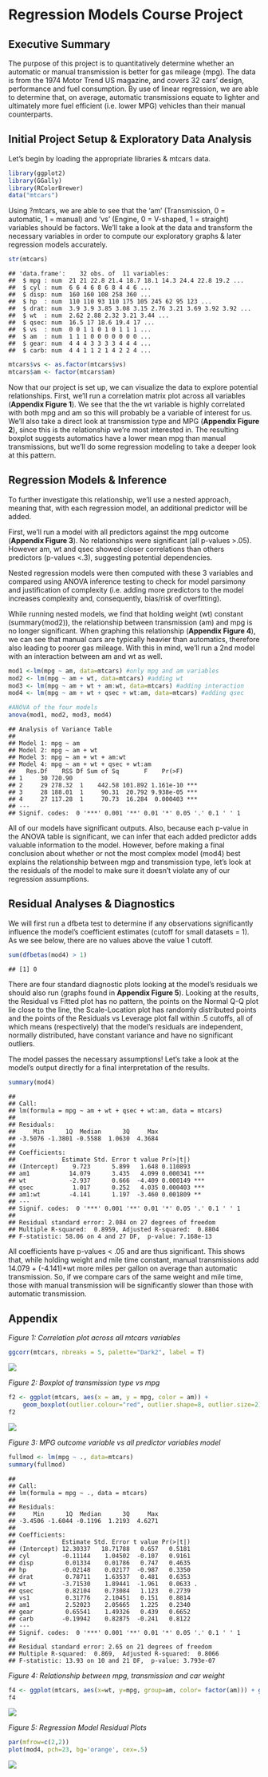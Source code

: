 Regression Models Course Project
================

## Executive Summary

The purpose of this project is to quantitatively determine whether an
automatic or manual transmission is better for gas mileage (mpg). The
data is from the 1974 Motor Trend US magazine, and covers 32 cars’
design, performance and fuel consumption. By use of linear regression,
we are able to determine that, on average, automatic transmissions
equate to lighter and ultimately more fuel efficient (i.e. lower MPG)
vehicles than their manual counterparts.

## Initial Project Setup & Exploratory Data Analysis

Let’s begin by loading the appropriate libraries & mtcars data.

``` r
library(ggplot2)
library(GGally)
library(RColorBrewer)
data("mtcars")
```

Using ?mtcars, we are able to see that the ‘am’ (Transmission, 0 =
automatic, 1 = manual) and ‘vs’ (Engine, 0 = V-shaped, 1 = straight)
variables should be factors. We’ll take a look at the data and transform
the necessary variables in order to compute our exploratory graphs &
later regression models accurately.

``` r
str(mtcars)
```

    ## 'data.frame':    32 obs. of  11 variables:
    ##  $ mpg : num  21 21 22.8 21.4 18.7 18.1 14.3 24.4 22.8 19.2 ...
    ##  $ cyl : num  6 6 4 6 8 6 8 4 4 6 ...
    ##  $ disp: num  160 160 108 258 360 ...
    ##  $ hp  : num  110 110 93 110 175 105 245 62 95 123 ...
    ##  $ drat: num  3.9 3.9 3.85 3.08 3.15 2.76 3.21 3.69 3.92 3.92 ...
    ##  $ wt  : num  2.62 2.88 2.32 3.21 3.44 ...
    ##  $ qsec: num  16.5 17 18.6 19.4 17 ...
    ##  $ vs  : num  0 0 1 1 0 1 0 1 1 1 ...
    ##  $ am  : num  1 1 1 0 0 0 0 0 0 0 ...
    ##  $ gear: num  4 4 4 3 3 3 3 4 4 4 ...
    ##  $ carb: num  4 4 1 1 2 1 4 2 2 4 ...

``` r
mtcars$vs <- as.factor(mtcars$vs)
mtcars$am <- factor(mtcars$am)
```

Now that our project is set up, we can visualize the data to explore
potential relationships. First, we’ll run a correlation matrix plot
across all variables (**Appendix Figure 1**). We see that the the wt
variable is highly correlated with both mpg and am so this will probably
be a variable of interest for us. We’ll also take a direct look at
transmission type and MPG (**Appendix Figure 2**), since this is the
relationship we’re most interested in. The resulting boxplot suggests
automatics have a lower mean mpg than manual transmissions, but we’ll do
some regression modeling to take a deeper look at this pattern.

## Regression Models & Inference

To further investigate this relationship, we’ll use a nested approach,
meaning that, with each regression model, an additional predictor will
be added.

First, we’ll run a model with all predictors against the mpg outcome
(**Appendix Figure 3**). No relationships were significant (all p-values
\>.05). However am, wt and qsec showed closer correlations than others
predictors (p-values \<.3), suggesting potential dependencies.

Nested regression models were then computed with these 3 variables and
compared using ANOVA inference testing to check for model parsimony and
justification of complexity (i.e. adding more predictors to the model
increases complexity and, consequently, bias/risk of overfitting).

While running nested models, we find that holding weight (wt) constant
(summary(mod2)), the relationship between transmission (am) and mpg is
no longer significant. When graphing this relationship (**Appendix
Figure 4**), we can see that manual cars are typically heavier than
automatics, therefore also leading to poorer gas mileage. With this in
mind, we’ll run a 2nd model with an interaction between am and wt as
well.

``` r
mod1 <-lm(mpg ~ am, data=mtcars) #only mpg and am variables
mod2 <- lm(mpg ~ am + wt, data=mtcars) #adding wt
mod3 <- lm(mpg ~ am + wt + am:wt, data=mtcars) #adding interaction
mod4 <- lm(mpg ~ am + wt + qsec + wt:am, data=mtcars) #adding qsec 

#ANOVA of the four models
anova(mod1, mod2, mod3, mod4)
```

    ## Analysis of Variance Table
    ## 
    ## Model 1: mpg ~ am
    ## Model 2: mpg ~ am + wt
    ## Model 3: mpg ~ am + wt + am:wt
    ## Model 4: mpg ~ am + wt + qsec + wt:am
    ##   Res.Df    RSS Df Sum of Sq       F    Pr(>F)    
    ## 1     30 720.90                                   
    ## 2     29 278.32  1    442.58 101.892 1.161e-10 ***
    ## 3     28 188.01  1     90.31  20.792 9.938e-05 ***
    ## 4     27 117.28  1     70.73  16.284  0.000403 ***
    ## ---
    ## Signif. codes:  0 '***' 0.001 '**' 0.01 '*' 0.05 '.' 0.1 ' ' 1

All of our models have significant outputs. Also, because each p-value
in the ANOVA table is significant, we can infer that each added
predictor adds valuable information to the model. However, before making
a final conclusion about whether or not the most complex model (mod4)
best explains the relationship between mgp and transmission type, let’s
look at the residuals of the model to make sure it doesn’t violate any
of our regression assumptions.

## Residual Analyses & Diagnostics

We will first run a dfbeta test to determine if any observations
significantly influence the model’s coefficient estimates (cutoff for
small datasets = 1). As we see below, there are no values above the
value 1 cutoff.

``` r
sum(dfbetas(mod4) > 1)
```

    ## [1] 0

There are four standard diagnostic plots looking at the model’s
residuals we should also run (graphs found in **Appendix Figure 5**).
Looking at the results, the Residual vs Fitted plot has no pattern, the
points on the Normal Q-Q plot lie close to the line, the Scale-Location
plot has randomly distributed points and the points of the Residuals vs
Leverage plot fall within .5 cutoffs, all of which means (respectively)
that the model’s residuals are independent, normally distributed, have
constant variance and have no significant outliers.

The model passes the necessary assumptions\! Let’s take a look at the
model’s output directly for a final interpretation of the results.

``` r
summary(mod4)
```

    ## 
    ## Call:
    ## lm(formula = mpg ~ am + wt + qsec + wt:am, data = mtcars)
    ## 
    ## Residuals:
    ##     Min      1Q  Median      3Q     Max 
    ## -3.5076 -1.3801 -0.5588  1.0630  4.3684 
    ## 
    ## Coefficients:
    ##             Estimate Std. Error t value Pr(>|t|)    
    ## (Intercept)    9.723      5.899   1.648 0.110893    
    ## am1           14.079      3.435   4.099 0.000341 ***
    ## wt            -2.937      0.666  -4.409 0.000149 ***
    ## qsec           1.017      0.252   4.035 0.000403 ***
    ## am1:wt        -4.141      1.197  -3.460 0.001809 ** 
    ## ---
    ## Signif. codes:  0 '***' 0.001 '**' 0.01 '*' 0.05 '.' 0.1 ' ' 1
    ## 
    ## Residual standard error: 2.084 on 27 degrees of freedom
    ## Multiple R-squared:  0.8959, Adjusted R-squared:  0.8804 
    ## F-statistic: 58.06 on 4 and 27 DF,  p-value: 7.168e-13

All coefficients have p-values \< .05 and are thus significant. This
shows that, while holding weight and mile time constant, manual
transmissions add 14.079 + (-4.141)\*wt more miles per gallon on average
than automatic transmission. So, if we compare cars of the same weight
and mile time, those with manual transmission will be significantly
slower than those with automatic transmission.

## Appendix

*Figure 1: Correlation plot across all mtcars variables*

``` r
ggcorr(mtcars, nbreaks = 5, palette="Dark2", label = T)
```

![](RegressionModelsProject_files/figure-gfm/figure%201-1.png)<!-- -->

*Figure 2: Boxplot of transmission type vs mpg*

``` r
f2 <- ggplot(mtcars, aes(x = am, y = mpg, color = am)) +
    geom_boxplot(outlier.colour="red", outlier.shape=8, outlier.size=2) + scale_color_brewer(palette="Dark2") + xlab("Transmission (0 = Automatic, 1 = Manual)") + ylab("MPG")
f2
```

![](RegressionModelsProject_files/figure-gfm/figure%202-1.png)<!-- -->

*Figure 3: MPG outcome variable vs all predictor variables model*

``` r
fullmod <- lm(mpg ~ ., data=mtcars)
summary(fullmod)
```

    ## 
    ## Call:
    ## lm(formula = mpg ~ ., data = mtcars)
    ## 
    ## Residuals:
    ##     Min      1Q  Median      3Q     Max 
    ## -3.4506 -1.6044 -0.1196  1.2193  4.6271 
    ## 
    ## Coefficients:
    ##             Estimate Std. Error t value Pr(>|t|)  
    ## (Intercept) 12.30337   18.71788   0.657   0.5181  
    ## cyl         -0.11144    1.04502  -0.107   0.9161  
    ## disp         0.01334    0.01786   0.747   0.4635  
    ## hp          -0.02148    0.02177  -0.987   0.3350  
    ## drat         0.78711    1.63537   0.481   0.6353  
    ## wt          -3.71530    1.89441  -1.961   0.0633 .
    ## qsec         0.82104    0.73084   1.123   0.2739  
    ## vs1          0.31776    2.10451   0.151   0.8814  
    ## am1          2.52023    2.05665   1.225   0.2340  
    ## gear         0.65541    1.49326   0.439   0.6652  
    ## carb        -0.19942    0.82875  -0.241   0.8122  
    ## ---
    ## Signif. codes:  0 '***' 0.001 '**' 0.01 '*' 0.05 '.' 0.1 ' ' 1
    ## 
    ## Residual standard error: 2.65 on 21 degrees of freedom
    ## Multiple R-squared:  0.869,  Adjusted R-squared:  0.8066 
    ## F-statistic: 13.93 on 10 and 21 DF,  p-value: 3.793e-07

*Figure 4: Relationship between mpg, transmission and car weight*

``` r
f4 <- ggplot(mtcars, aes(x=wt, y=mpg, group=am, color= factor(am))) + geom_point() + scale_color_brewer(palette="Dark2") + xlab("Car Weight)") + ylab("MPG")
f4
```

![](RegressionModelsProject_files/figure-gfm/fig4-1.png)<!-- -->

*Figure 5: Regression Model Residual Plots*

``` r
par(mfrow=c(2,2))
plot(mod4, pch=23, bg='orange', cex=.5)
```

![](RegressionModelsProject_files/figure-gfm/fig5-1.png)<!-- -->
